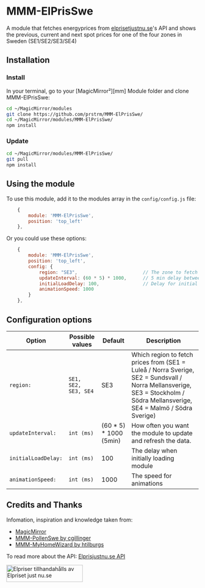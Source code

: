 # MMM-ElPrisSwe

A module that fetches energyprices from [elprisetjustnu.se](https://www.elprisetjustnu.se/elpris-api)'s API and shows the previous, current and next spot prices for one of the four zones in Sweden (SE1/SE2/SE3/SE4)

## Installation

### Install

In your terminal, go to your [MagicMirror²][mm] Module folder and clone MMM-ElPrisSwe:

```bash
cd ~/MagicMirror/modules
git clone https://github.com/prstrm/MMM-ElPrisSwe/
cd ~/MagicMirror/modules/MMM-ElPrisSwe/
npm install
```

### Update

```bash
cd ~/MagicMirror/modules/MMM-ElPrisSwe/
git pull
npm install
```

## Using the module

To use this module, add it to the modules array in the `config/config.js` file:

```js
    {
        module: 'MMM-ElPrisSwe',
        position: 'top_left'
    },
```

Or you could use these options:

```js
    {
        module: 'MMM-ElPrisSwe',
        position: 'top_left',
        config: {
            region: "SE3",                        // The zone to fetch prices from
            updateInterval: (60 * 5) * 1000,      // 5 min delay between update
            initialLoadDelay: 100,                // Delay for initial update
            animationSpeed: 1000
        }
    },
```

## Configuration options

Option|Possible values|Default|Description
------|------|------|-----------
`region:`|`SE1, SE2, SE3, SE4`|SE3|Which region to fetch prices from (SE1 = Luleå / Norra Sverige, SE2 = Sundsvall / Norra Mellansverige, SE3 = Stockholm / Södra Mellansverige, SE4 = Malmö / Södra Sverige)
`updateInterval:`|`int (ms)`|(60 * 5) * 1000 (5min) |How often you want the module to update and refresh the data.
`initialLoadDelay:`|`int (ms)`|100|The delay when initially loading module
`animationSpeed:`|`int (ms)`|1000|The speed for animations

## Credits and Thanks
Infomation, inspiration and knowledge taken from:
* [MagicMirror](https://github.com/MagicMirrorOrg/MagicMirror)
* [MMM-PollenSwe by cgillinger](https://github.com/cgillinger/MMM-PollenSwe)
* [MMM-MyHomeWizard by htilburgs](https://github.com/htilburgs/MMM-MyHomeWizard)

To read more about the API:
[Elprisjustnu.se API](https://www.elprisetjustnu.se/elpris-api)
<p><a href="https://www.elprisetjustnu.se"><img src="https://ik.imagekit.io/ajdfkwyt/hva-koster-strommen/elpriser-tillhandahalls-av-elprisetjustnu_ttNExOIU_.png" alt="Elpriser tillhandahålls av Elpriset just nu.se" width="200" height="45"></a></p>
